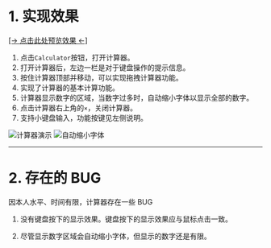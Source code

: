 # 1. 实现效果

<a href="https://lzxjack.gitee.io/calculator/" target="_blank">[→ 点击此处预览效果 ←]</a>

1. 点击`Calculator`按钮，打开计算器。
2. 打开计算器后，左边一栏是对于键盘操作的提示信息。
3. 按住计算器顶部并移动，可以实现拖拽计算器功能。
4. 实现了计算器的基本计算功能。
5. 计算器显示数字的区域，当数字过多时，自动缩小字体以显示全部的数字。
6. 点击计算器右上角的`×`，关闭计算器。
7. 支持小键盘输入，功能按键见左侧说明。

![计算器演示](https://jack-img.oss-cn-hangzhou.aliyuncs.com/img/20201203162332.gif)
![自动缩小字体](https://jack-img.oss-cn-hangzhou.aliyuncs.com/img/20201203162412.gif)

---

# 2. 存在的 BUG

因本人水平、时间有限，计算器存在一些 BUG

1. 没有键盘按下的显示效果。键盘按下的显示效果应与鼠标点击一致。

2. 尽管显示数字区域会自动缩小字体，但显示的数字还是有限。
